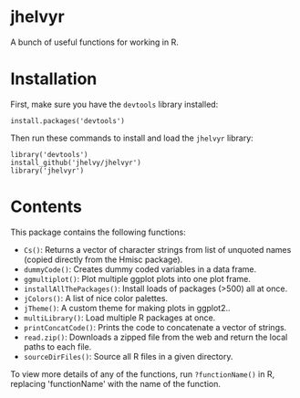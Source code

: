 # jhelvyr
A bunch of useful functions for working in R.

# Installation
First, make sure you have the `devtools` library installed:

`install.packages('devtools')`

Then run these commands to install and load the `jhelvyr` library:

```
library('devtools')
install_github('jhelvy/jhelvyr')
library('jhelvyr')
```

# Contents
This package contains the following functions:

* `Cs()`: Returns a vector of character strings from list of unquoted names (copied directly from the Hmisc package).
* `dummyCode()`: Creates dummy coded variables in a data frame.
* `ggmultiplot()`: Plot multiple ggplot plots into one plot frame.
* `installAllThePackages()`: Install loads of packages (>500) all at once.
* `jColors()`: A list of nice color palettes.
* `jTheme()`: A custom theme for making plots in ggplot2..
* `multiLibrary()`: Load multiple R packages at once.
* `printConcatCode()`: Prints the code to concatenate a vector of strings.
* `read.zip()`: Downloads a zipped file from the web and return the local paths to each file.
* `sourceDirFiles()`: Source all R files in a given directory.

To view more details of any of the functions, run `?functionName()` in R, replacing 'functionName' with the name of the function.


